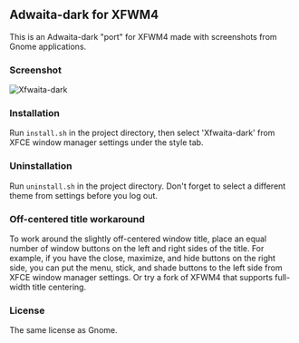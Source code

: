 ## Adwaita-dark for XFWM4

This is an Adwaita-dark "port" for XFWM4 made with screenshots from Gnome applications.

### Screenshot

![Xfwaita-dark](https://yusacetin.org/project-screenshots/xfwaita/xfwaita_screenshot_2.png)

### Installation

Run `install.sh` in the project directory, then select 'Xfwaita-dark' from XFCE window manager settings under the style tab.

### Uninstallation

Run `uninstall.sh` in the project directory. Don't forget to select a different theme from settings before you log out.

### Off-centered title workaround

To work around the slightly off-centered window title, place an equal number of window buttons on the left and right sides of the title. For example, if you have the close, maximize, and hide buttons on the right side, you can put the menu, stick, and shade buttons to the left side from XFCE window manager settings. Or try a fork of XFWM4 that supports full-width title centering.

### License

The same license as Gnome.
